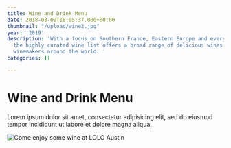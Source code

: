 ```yaml
---
title: Wine and Drink Menu
date: 2018-08-09T18:05:37.000+00:00
thumbnail: "/upload/wine2.jpg"
year: '2019'
description: 'With a focus on Southern France, Eastern Europe and everywhere in between,
  the highly curated wine list offers a broad range of delicious wines from thoughtful
  winemakers around the world. '
categories: []

---
```

# Wine and Drink Menu

Lorem ipsum dolor sit amet, consectetur adipisicing elit, sed do eiusmod tempor incididunt ut labore et dolore magna aliqua.

![Come enjoy some wine at LOLO Austin](/upload/wine2.jpg "LOLO Wine")